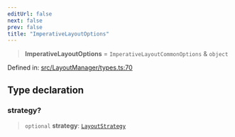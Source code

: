 ```yaml
---
editUrl: false
next: false
prev: false
title: "ImperativeLayoutOptions"
---
```


> **ImperativeLayoutOptions** = `ImperativeLayoutCommonOptions` & `object`

Defined in: [src/LayoutManager/types.ts:70](https://github.com/fabricjs/fabric.js/blob/e114448a1bce9b68a3e1bba337bc0c83a35c1aa5/src/LayoutManager/types.ts#L70)

## Type declaration

### strategy?

> `optional` **strategy**: [`LayoutStrategy`](/api/classes/layoutstrategy/)
